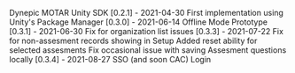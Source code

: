 Dynepic MOTAR Unity SDK
[0.2.1] - 2021-04-30
First implementation using Unity's Package Manager
[0.3.0] - 2021-06-14
Offline Mode Prototype
[0.3.1] - 2021-06-30
Fix for organization list issues
[0.3.3] - 2021-07-22
Fix for non-assesment records showing in Setup
Added reset ability for selected assesments
Fix occasional issue with saving Assesment questions locally
[0.3.4] - 2021-08-27
SSO (and soon CAC) Login

